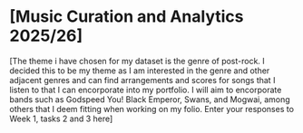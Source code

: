 
# \[Music Curation and Analytics 2025/26\]
<!-- Version 1.0 -->
\[The theme i have chosen for my dataset is the genre of post-rock. I decided this to be my theme as I am interested in the genre and other adjacent genres and can find arrangements and scores for songs that I listen to that I can encorporate into my portfolio. I will aim to encorporate bands such as Godspeed You! Black Emperor, Swans, and Mogwai, among others that I deem fitting when working on my folio. 
Enter your responses to Week 1, tasks 2 and 3 here\]
